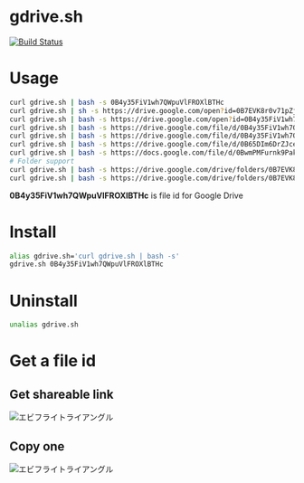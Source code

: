 # gdrive.sh
[![Build Status](https://travis-ci.org/GitHub30/gdrive.sh.svg?branch=master)](https://travis-ci.org/GitHub30/gdrive.sh)

# Usage
```bash
curl gdrive.sh | bash -s 0B4y35FiV1wh7QWpuVlFROXlBTHc
curl gdrive.sh | sh -s https://drive.google.com/open?id=0B7EVK8r0v71pZjFTYXZWM3FlRnM
curl gdrive.sh | bash -s https://drive.google.com/open?id=0B4y35FiV1wh7QWpuVlFROXlBTHc
curl gdrive.sh | bash -s https://drive.google.com/file/d/0B4y35FiV1wh7QWpuVlFROXlBTHc/view?usp=sharing
curl gdrive.sh | bash -s https://drive.google.com/file/d/0B4y35FiV1wh7QWpuVlFROXlBTHc/view
curl gdrive.sh | bash -s https://drive.google.com/file/d/0B65DIm6DrZJceGltX2VOczNkcEE/edit
curl gdrive.sh | bash -s https://docs.google.com/file/d/0BwmPMFurnk9Pak5zWEVyOUZESms/edit
# Folder support
curl gdrive.sh | bash -s https://drive.google.com/drive/folders/0B7EVK8r0v71pWEZsZE9oNnFzTm8
curl gdrive.sh | bash -s https://drive.google.com/drive/folders/0B7EVK8r0v71pWEZsZE9oNnFzTm8?usp=sharing
```
**0B4y35FiV1wh7QWpuVlFROXlBTHc** is file id for Google Drive

# Install
```bash
alias gdrive.sh='curl gdrive.sh | bash -s'
gdrive.sh 0B4y35FiV1wh7QWpuVlFROXlBTHc
```
# Uninstall
```bash
unalias gdrive.sh
```

# Get a file id
## Get shareable link
![エビフライトライアングル](https://image.ibb.co/d1FPSp/aaaa.png "サンプル")

## Copy one
![エビフライトライアングル](https://image.ibb.co/imER7p/drive_google_com_drive_folders_0_B7_EVK8r0v71p_TUZsa_Xda_Sn_ZBZzg.png "サンプル")
